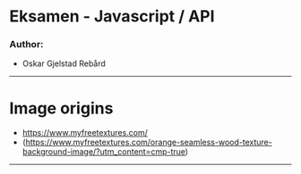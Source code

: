 # Eksamen - Javascript / API

### Author:

- Oskar Gjelstad Rebård

---

# Image origins

- https://www.myfreetextures.com/
- (https://www.myfreetextures.com/orange-seamless-wood-texture-background-image/?utm_content=cmp-true)

---
